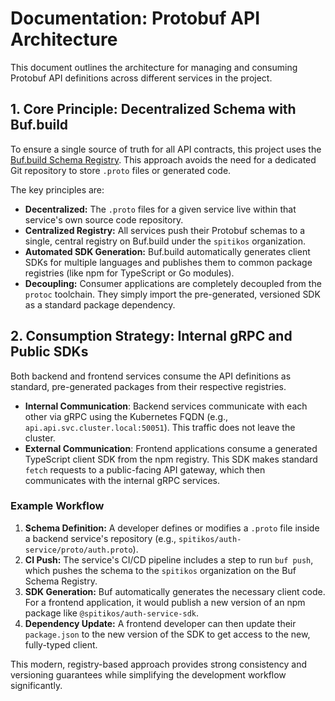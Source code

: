 # Documentation: Protobuf API Architecture

This document outlines the architecture for managing and consuming Protobuf API definitions across different services in the project.

## 1. Core Principle: Decentralized Schema with Buf.build

To ensure a single source of truth for all API contracts, this project uses the [Buf.build Schema Registry](https://buf.build/). This approach avoids the need for a dedicated Git repository to store `.proto` files or generated code.

The key principles are:

- **Decentralized:** The `.proto` files for a given service live within that service's own source code repository.
- **Centralized Registry:** All services push their Protobuf schemas to a single, central registry on Buf.build under the `spitikos` organization.
- **Automated SDK Generation:** Buf.build automatically generates client SDKs for multiple languages and publishes them to common package registries (like npm for TypeScript or Go modules).
- **Decoupling:** Consumer applications are completely decoupled from the `protoc` toolchain. They simply import the pre-generated, versioned SDK as a standard package dependency.

## 2. Consumption Strategy: Internal gRPC and Public SDKs

Both backend and frontend services consume the API definitions as standard, pre-generated packages from their respective registries.

- **Internal Communication**: Backend services communicate with each other via gRPC using the Kubernetes FQDN (e.g., `api.api.svc.cluster.local:50051`). This traffic does not leave the cluster.
- **External Communication**: Frontend applications consume a generated TypeScript client SDK from the npm registry. This SDK makes standard `fetch` requests to a public-facing API gateway, which then communicates with the internal gRPC services.

### Example Workflow

1.  **Schema Definition:** A developer defines or modifies a `.proto` file inside a backend service's repository (e.g., `spitikos/auth-service/proto/auth.proto`).
2.  **CI Push:** The service's CI/CD pipeline includes a step to run `buf push`, which pushes the schema to the `spitikos` organization on the Buf Schema Registry.
3.  **SDK Generation:** Buf automatically generates the necessary client code. For a frontend application, it would publish a new version of an npm package like `@spitikos/auth-service-sdk`.
4.  **Dependency Update:** A frontend developer can then update their `package.json` to the new version of the SDK to get access to the new, fully-typed client.

This modern, registry-based approach provides strong consistency and versioning guarantees while simplifying the development workflow significantly.
